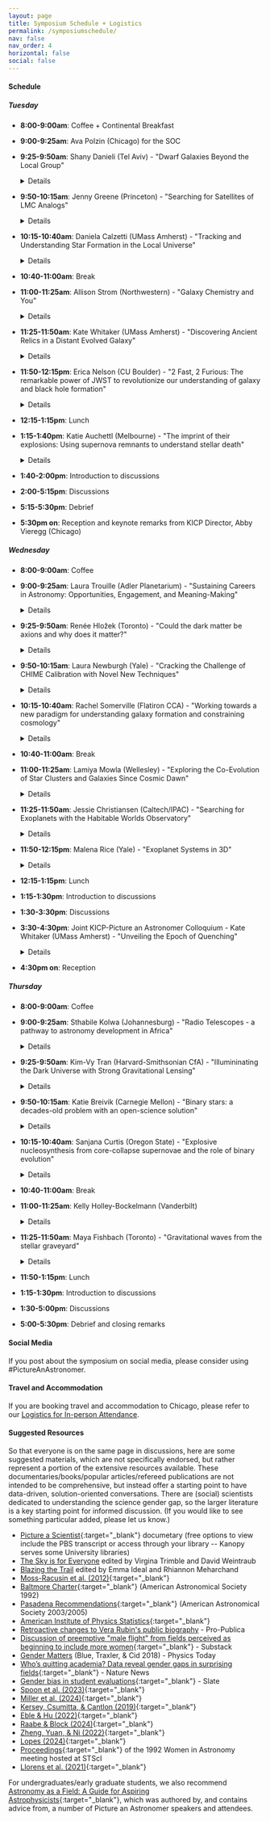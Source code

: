 ```yaml
---
layout: page
title: Symposium Schedule + Logistics
permalink: /symposiumschedule/
nav: false
nav_order: 4
horizontal: false
social: false
---
```


#### Schedule

##### Tuesday
- **8:00-9:00am**: Coffee + Continental Breakfast
- **9:00-9:25am**: Ava Polzin (Chicago) for the SOC
- **9:25-9:50am**: Shany Danieli (Tel Aviv) - "Dwarf Galaxies Beyond the Local Group"
	<details>
		Low-mass (dwarf) galaxies are key to probing dark matter and galaxy formation on small scales but remain challenging to detect and study. Research has largely focused on Milky Way satellites, but advances in telescopes and imaging now enable studies beyond the Local Group. I will review obstacles to studying distant dwarfs, highlight discoveries revealing their remarkable diversity, and discuss size-mass outliers, dark matter variations, and globular cluster populations. I will conclude with ongoing and future surveys essential for mapping the broader dwarf galaxy population.
	</details>

- **9:50-10:15am**: Jenny Greene (Princeton) - "Searching for Satellites of LMC Analogs"
	<details>
		Low-mass dwarf galaxies with stellar masses less than a billion suns have provided some of the most stringent tests of the nature of dark matter on small scales. Large new samples of such galaxies are efficiently selected as satellites of Milky-Way mass galaxies. However, interesting new tests of the nature of dark matter and galaxy evolution are opened if we can chart the satellites systems of LMC analogs as well. I will present initial results from the first eight hosts in ELVES-Dwarf, which uses the surface brightness fluctuation technique to efficiently find galaxy groups around low-mass hosts.
	</details>

- **10:15-10:40am**: Daniela Calzetti (UMass Amherst) - "Tracking and Understanding Star Formation in the Local Universe"
	<details>
		Our ability to trace star formation and the ensuing stellar feedback hinges on our ability to measure star formation rates with accuracy. This usually implies understanding how tracers may be affected by extraneous contributions, e.g., from older stellar populations non involved in the star formation. I will provide a short review of the current status of star formation rate tracers and how they reflect the complex multi-scale ecosystem of galaxies.
	</details>

- **10:40-11:00am**: Break
- **11:00-11:25am**: Allison Strom (Northwestern) - "Galaxy Chemistry and You"
	<details>
		The chemistry of gas and stars in galaxies connects many seemingly disparate areas of astrophysics, from planet formation and stellar evolution to the enrichment and physical state of the circumgalactic and intergalactic media. Because heavy elements are the end product of converting gas to stars, the abundance and distribution of different elements in and around galaxies tells the story of how galaxies grow and change over time. Astronomers have been studying the chemistry of galaxies outside the Milky Way for well over 50 years, but only in the last decade have detailed studies of galaxy enrichment in the distant universe been possible. Using premier facilities like the Keck Telescopes and the James Webb Space Telescope, we have made significant advances in characterizing galaxies that were forming at early times---particularly during "Cosmic Noon," the period 8-12 Gyr ago when about half of all the stars in the universe were formed. I will discuss how innovative techniques for determining galaxy chemistry have helped to create a more nuanced picture of these young systems and allowed us to make connections between galaxies, their stellar populations, and their gaseous environments over cosmic time.
	</details>

- **11:25-11:50am**: Kate Whitaker (UMass Amherst) - "Discovering Ancient Relics in a Distant Evolved Galaxy"
	<details>
		Globular clusters are some of the oldest bound structures in the Universe and thus hold clues to the earliest epochs of star formation and galaxy assembly.  However,  accurate age measurements of ancient star clusters are challenging due to the age-metallicity degeneracy. In this talk, I will share the discovery of a large population of globular cluster candidates within the 'Relic', a massive, evolved galaxy existing only 2.5 billion years after the Big Bang.  The Relic is a unique laboratory that enables the first connection between long-lived, high-redshift star clusters and local stellar populations, offering insights into the early stages of globular cluster evolution and the broader processes of galaxy assembly.  Through personal anecdotes centered around being a woman, a mother, an astronomer, and a mentor, I will also weave into this story a few of my own lessons learned over the course of my career.
	</details>

- **11:50-12:15pm**: Erica Nelson (CU Boulder) - "2 Fast, 2 Furious: The remarkable power of JWST to revolutionize our understanding of galaxy and black hole formation"
	<details>
		The launch and commissioning of the James Webb Space Telescope is ushering in a new era in our understanding of our cosmic origins. Galaxies are a fundamental building block of the universe, yet how they formed has remained enigmatic owing to our inability to observe them at early cosmic times. In just the first two and a half years of data, JWST has already upended our understanding of galaxy and black hole growth in the early universe. In this talk I will discuss some of the surprising results that have come out of our work with JWST and their impact on our understanding of the formation and evolution of galaxies. This includes remarkably mature galaxies at early times, galaxies so luminous they allow us to see much further back in time than we thought possible, overmassive black holes, bulges where we thought there were none, and a new method for measuring kinematics that has revealed a monstrous spinning disk 1 billion years after the big bang. Galaxy and black hole growth in the early universe appears to have happened much more rapidly than previously thought, defying predictions from theoretical models. I’ll conclude with a discussion of where the field is moving and the rich discovery space in this new era of extragalactic astrophysics.
	</details>

- **12:15-1:15pm**: Lunch
- **1:15-1:40pm**: Katie Auchettl (Melbourne) - "The imprint of their explosions: Using supernova remnants to understand stellar death"
	<details>
	One of the most uncertain aspects related to our understanding of the end points of stellar evolution is the link between the progenitor star and the nature of the supernova explosion that the progenitor will undergo. Even though hundreds of supernovae are discovered each year by optical surveys, these sources are usually too distant to resolve the ejecta and immediate surrounding of the exploded star. However, due to their long lifetimes and close proximity, supernova remnants which are the long lived structures that result from the supernova explosion of either a white dwarf or a massive star, provide us with a unique opportunity to study supernova explosion and dynamics up close and in detail. In this talk, I will highlight some recent advances that have been made in the understanding of supernovae and their progenitors using multi-wavelength studies of supernovae and their remnants.
	</details>

- **1:40-2:00pm**: Introduction to discussions
- **2:00-5:15pm**: Discussions
- **5:15-5:30pm**: Debrief
- **5:30pm on**: Reception and keynote remarks from KICP Director, Abby Vieregg (Chicago)

##### Wednesday
- **8:00-9:00am**: Coffee
- **9:00-9:25am**: Laura Trouille (Adler Planetarium) - "Sustaining Careers in Astronomy: Opportunities, Engagement, and Meaning-Making"
	<details>
	A holistic approach to retention in astronomy requires a more inclusive view of career pathways beyond academia and a commitment to equipping astronomers for success in diverse roles. This talk will explore the work of AAS Committees in supporting career development, as well as opportunities within cultural institutions and other learning environments that leverage astronomical expertise. Additionally, I will highlight the efforts of the International Astronomical Union’s Office of Astronomy for Development (OAD) and the North American Regional Office in using astronomy to advance the UN Sustainable Development Goals, with a particular focus on the Women and Girls in Astronomy Project. Finally, I will discuss how public engagement serves as a powerful retention strategy, emphasizing how platforms like Zooniverse offer fertile ground for broader impacts, meaning-making, and career sustainability while contributing to research.
	</details>

- **9:25-9:50am**: Renée Hložek (Toronto) - "Could the dark matter be axions and why does it matter?"
	<details>
	Ultra-light axions are a promising dark matter candidate well motivated by high energy physics. While detection experiments hold great promise for axion detection, small-scale measurements from the cosmic microwave background (CMB) provide a window into the dark sector that is not probed by detector experiments.  I will highlight current constraints from experiments like Planck and the Atacama Cosmology Telescope (ACT) and future forecasts on these fascinating dark matter candidates.
	</details>

- **9:50-10:15am**: Laura Newburgh (Yale) - "Cracking the Challenge of CHIME Calibration with Novel New Techniques"
	<details>
	Recent cosmological data sets have shown tantalizing hints that our current model of Dark Energy may be too naive. New experiments like CHIME are poised to address this question through 3-dimensional maps of structure using the 21cm emission line from neutral hydrogen contained in abundance in galaxies. However, success hinges on our ability to remove bright foreground emission, which requires improved calibration of the instrument. In this talk, I will highlight recent progress in calibration towards our ultimate goal of improved measurements of Dark Energy, and discuss future directions for the analysis.
	</details>

- **10:15-10:40am**: Rachel Somerville (Flatiron CCA) - "Working towards a new paradigm for understanding galaxy formation and constraining cosmology"
	<details>
	A new generation of multi-tracer surveys has the potential to yield huge progress in our understanding of galaxy formation and cosmology, but only if we can overcome certain challenges. These include accurately modeling the intertwined effects of baryonic processes and the nature of dark matter and dark energy, as well as incorporating diverse types of data and observational tracers into a robust statistical framework. I will discuss the Simulating Multiscale Astrophysics to Understand Galaxies (SMAUG) and Learning the Universe projects and how we are working towards building more robust sub-grid models for astrophysical processes in simulations, developing accelerated forward models using machine learning, creating detailed multi-probe synthetic observations, and folding all of these elements into a Simulation Based Inference pipeline.
	</details>

- **10:40-11:00am**: Break
- **11:00-11:25am**: Lamiya Mowla (Wellesley) - "Exploring the Co-Evolution of Star Clusters and Galaxies Since Cosmic Dawn"
	<details>
	The most distant galaxies observed date back to when the Universe was only 5% of its current age, with progenitors of galaxies like the Milky Way being about 10,000 times less massive. Using JWST and the magnification provided by gravitational lensing, these low-mass galaxies can be detected and studied in detail. I will present JWST observations of the "Firefly Sparkle," a strongly lensed galaxy at ( z = 8.3 ) featuring massive star clusters cocooned in a diffuse arc, showcasing characteristics of a young, gas-rich galaxy in the early stages of formation. The unresolved clusters display exceptionally high surface densities, surpassing those of Milky Way globular clusters and nearby young star clusters, along with nebular-dominated spectra, low metallicity, high gas density, and elevated electron temperatures, suggesting a top-heavy initial mass function (IMF). These observations provide the first spectrophotometric view of a typical galaxy at Cosmic Dawn, highlighting JWST’s capability to investigate the co-evolution of galaxies and star clusters. I will also discuss plans to expand this work using future JWST cluster observations, aiming to deepen our understanding of the evolution of galaxy evolution.
	</details>

- **11:25-11:50am**: Jessie Christiansen (Caltech/IPAC) - "Searching for Exoplanets with the Habitable Worlds Observatory"
	<details>
	One of the most exciting endeavors in astronomy is the search for Earth 2.0 - a potentially habitable rocky planet, in the habitable zone of a Sun-like star. So far such a discovery has eluded us, but the Habitable Worlds Observatory (HWO) has set this ambitious target in its sights. In this talk I will cover the history of the search for Earth 2.0, the motivation for HWO, the path forward to a successful mission, and some of the exciting potential science cases HWO will uncover.
	</details>

- **11:50-12:15pm**: Malena Rice (Yale) - "Exoplanet Systems in 3D"
	<details>
	While thousands of exoplanets have been discovered to date, we are just beginning to scrape the surface of how their systems are constructed: how planetary orbits are oriented relative to each other and their host star, as well as how their dynamic histories can be deduced from these clues. I will discuss recent advances in examining exoplanet systems in 3D, focusing on the goal of understanding not only the properties of exoplanets themselves, but also how diverse planetary systems are globally structured. I will also share insights from my personal journey through academia as an exoplanet scientist and a woman.
	</details>

- **12:15-1:15pm**: Lunch
- **1:15-1:30pm**: Introduction to discussions
- **1:30-3:30pm**: Discussions
- **3:30-4:30pm**: Joint KICP-Picture an Astronomer Colloquium - Kate Whitaker (UMass Amherst) - "Unveiling the Epoch of Quenching"
	<details>
	When the Universe was merely a few billion years old, about half of massive galaxies had already formed the bulk of their stars and new star formation plummeted. New observations from the James Webb Space Telescope are now pushing the existence of these ‘red and dead’ (quiescent) galaxies to uncomfortably high redshifts. How these massive galaxies form so rapidly and quench at such early times remains a puzzle. Their dark matter halos should contain large gas reservoirs that should cool efficiently, sustaining star formation over long periods. In this talk, I will review the recent innovative techniques developed to probe the physical properties of early quiescent galaxies, and the key observations constraining their formation histories and molecular gas content. I will present promising paths forward towards solving this puzzle that leverage strong gravitational lensing and the capabilities of the James Webb Space Telescope and ALMA.
	</details>

- **4:30pm on**: Reception

##### Thursday

- **8:00-9:00am**: Coffee
- **9:00-9:25am**: Sthabile Kolwa (Johannesburg) - "Radio Telescopes - a pathway to astronomy development in Africa"
	<details>
	The SKA project has ushered in new and exciting opportunities for scientific discovery. Additionally, it has paved the way for tremendous development of astronomy in South Africa. Over the last decade, we have seen plenty of growth in the numbers of faculty, postdocs, and students involved directly in optical observing with SALT and radio astronomy with MeerKAT (an SKA pathfinder) which was commissioned in 2018. As a black South African and Zambian radio astronomer who has been involved with the SKA since undergrad, I have witnessed and been a part of these developments. In this talk, I will give a highlight reel of milestones for astronomy in S.A. I will also describe the impact they have had in growing astronomy as a field of study and scientific inquiry in S.A. and some other countries in the African continent. Amid the excitement of commissioning powerful telescopes, transforming the social and cultural landscape of astronomy is still a challenge. I will discuss how our colonial history, socio-economic barriers, and gender inequity can limit many from pursuing scientific careers in astronomy in Africa.
	</details>

- **9:25-9:50am**: Kim-Vy Tran (Harvard-Smithsonian CfA) - "Illumininating the Dark Universe with Strong Gravitational Lensing"
	<details>
	We are now at the start of the revolution where deep high resolution imaging that surveys increasingly vast cosmological volumes is available.  With sophisticated computer algorithms to sift through the massive legacy data-sets, the AGEL survey searches for the distinct visual signature of strong gravitational lensing to identify thousands of halos spanning a wide range in mass.  The AGEL lenses include deflectors at z>0.5 that are ideal for follow-up studies to track how mass density profiles evolve with redshift and identifying very rare compound lenses for measuring cosmological parameters.  The AGEL survey also is a resource for refining automated all-sky searches and a pathfinder for deep all-sky surveys such as EUCLID, LSST, and Roman to use strong lenses to address a range of questions in astrophysics and cosmology.

	I will also discuss representation in lead-author publications within the ASTRO 3D Centre of Excellence.  Of 443 refereed publications, women were first-author on 38% which is nearly double that of the astronomy field (~20%).  We show that the combination of female leadership and higher fraction of female members correlates with a higher fraction of female-led publications.  Our findings show that representation in refereed publications can be achieved within ~5 years by combining evidence-based recruitment strategies with representation in supervisors and collaborations.
	</details>

- **9:50-10:15am**: Katie Breivik (Carnegie Mellon) - "Binary stars: a decades-old problem with an open-science solution"
	<details>
	Binary stars play a role in nearly all areas of astrophysics, yet, comprehensive models which accurately describe all aspects of binary evolution, from birth through to the formation of stellar remnants, remain elusive. This is due, at least in part, to a relative dearth of data sets that provide measurements of binary properties and cover swaths of stellar population parameters like mass and temperature. The development of several astronomical surveys which span both the electromagnetic and gravitational wave spectra, and provide measurements of binary-star parameters, offer a unique opportunity to confront models for binary evolution with data. In this talk I will review how uncertain binary interactions shape stellar populations and discuss recent work which aims to constrain these interactions by comparing the results of binary population synthesis simulations to publically released data.
	</details>

- **10:15-10:40am**: Sanjana Curtis (Oregon State) - "Explosive nucleosynthesis from core-collapse supernovae and the role of binary evolution"
	<details>
	Core-collapse supernovae are among the most important sites of element production in the universe. Predicting their nucleosynthesis yields is thus important for understanding the compositions of metal-poor stars and for tracing the chemical evolution of galaxies. However, self-consistently simulating the explosion of a massive star and computing resulting abundances is a formidable challenge, one that requires careful computational modeling. Additionally, while almost all traditional core-collapse nucleosynthesis studies are based on single star progenitors, most massive stars are thought to exist in binaries. In this talk, I will present nucleosynthesis yields for a large suite of single-star supernova models spanning a range of masses and metallicities, exploded in spherical symmetry using the PUSH method. I will also present preliminary results from explosion simulations employing a set of stellar evolution models that includes both single and binary progenitors, and discuss how binarity impacts the landscape of core-collapse supernova outcomes and yields.
	</details>

- **10:40-11:00am**: Break
- **11:00-11:25am**: Kelly Holley-Bockelmann (Vanderbilt)
	<details>
	
	</details>

- **11:25-11:50am**: Maya Fishbach (Toronto) - "Gravitational waves from the stellar graveyard"
	<details>
	The LIGO-Virgo-KAGRA Collaboration has observed ~100 gravitational-wave sources to date, including mergers between black holes, neutron stars, and mixed neutron star-black holes. These neutron stars and black holes connect many astrophysical puzzles, including the lives and deaths of stars, star cluster dynamics, cosmic chemical enrichment, and the expansion history of the Universe. I will describe some recent astrophysical lessons from gravitational-wave discoveries.
	</details>

- **11:50-1:15pm**: Lunch
- **1:15-1:30pm**: Introduction to discussions
- **1:30-5:00pm**: Discussions
- **5:00-5:30pm**: Debrief and closing remarks


#### Social Media

If you post about the symposium on social media, please consider using #PictureAnAstronomer.

#### Travel and Accommodation

If you are booking travel and accommodation to Chicago, please refer to our [Logistics for In-person Attendance](https://pictureanastronomer.github.io/registration).


#### Suggested Resources
So that everyone is on the same page in discussions, here are some suggested materials, which are not specifically endorsed, but rather represent a portion of the extensive resources available. These documentaries/books/popular articles/refereed publications are not intended to be comprehensive, but instead offer a starting point to have data-driven, solution-oriented conversations. There are (social) scientists dedicated to understanding the science gender gap, so the larger literature is a key starting point for informed discussion. (If you would like to see something particular added, please let us know.)

- [Picture a Scientist](https://www.pbs.org/wgbh/nova/video/picture-a-scientist/){:target="_blank"} documetary (free options to view include the PBS transcript or access through your library -- Kanopy serves some University libraries)
- [The Sky is for Everyone](https://press.princeton.edu/books/hardcover/9780691207100/the-sky-is-for-everyone?srsltid=AfmBOoqP1H9EcVnvSNwZ9MasOuizZFxhmYP9iRuxSGpypHEf9LBKltkP) edited by Virgina Trimble and David Weintraub
- [Blazing the Trail](https://www.amazon.com/Blazing-Trail-Essays-Leading-Science/dp/1482709430/ref=cm_cr_arp_d_product_top?ie=UTF8) edited by Emma Ideal and Rhiannon Meharchand
- [Moss-Racusin et al. (2012)](https://www.pnas.org/doi/full/10.1073/pnas.1211286109?trk=public_post_comment-text){:target="_blank"}
- [Baltmore Charter](https://www.stsci.edu/stsci/meetings/WiA/BaltoCharter.html){:target="_blank"} (American Astronomical Society 1992)
- [Pasadena Recommendations](https://aas.org/comms/cswa/news/pasadenarecs){:target="_blank"} (American Astronomical Society 2003/2005)
- [American Institute of Physics Statistics](https://ww2.aip.org/women-in-the-sciences){:target="_blank"}
- [Retroactive changes to Vera Rubin's public biography](https://www.propublica.org/article/vera-rubin-astronomer-dei-trump) - Pro-Publica
- [Discussion of preemptive "male flight" from fields perceived as beginning to include more women](https://celestemdavis.substack.com/p/why-boys-dont-go-to-college?triedRedirect=true){:target="_blank"} - Substack
- [Gender Matters](https://pubs.aip.org/physicstoday/article/71/3/40/933906/Gender-mattersEvidence-shows-that-patterns-of) (Blue, Traxler, & Cid 2018) - Physics Today
- [Who’s quitting academia? Data reveal gender gaps in surprising fields](https://www.nature.com/articles/d41586-025-00021-6){:target="_blank"} - Nature News
- [Gender bias in student evaluations](https://slate.com/human-interest/2018/03/student-evaluations-are-discriminatory-against-female-professors.html){:target="_blank"} - Slate
- [Spoon et al. (2023)](https://www.science.org/doi/10.1126/sciadv.adi2205){:target="_blank"}
- [Miller et al. (2024)](https://psycnet.apa.org/fulltext/2025-50489-001.html){:target="_blank"}
- [Kersey, Csumitta, & Cantlon (2019)](https://www.nature.com/articles/s41539-019-0057-x){:target="_blank"}
- [Eble & Hu (2022)](https://www.nature.com/articles/s41562-022-01331-9?fromPaywallRec=false){:target="_blank"}
- [Raabe & Block (2024)](https://www.tandfonline.com/doi/full/10.1080/14616696.2024.2349217){:target="_blank"}
- [Zheng, Yuan, & Ni (2022)](https://elifesciences.org/articles/78909){:target="_blank"}
- [Lopes (2024)](https://www.sciencedirect.com/science/article/pii/S0277539524001407){:target="_blank"}
- [Proceedings](https://www.stsci.edu/contents/events/stsci/1992/september/women-at-work-a-meeting-on-the-status-of-women-in-astronomy?timeframe=past&keyword=women&page=1#event-materials){:target="_blank"} of the 1992 Women in Astronomy meeting hosted at STScI
- [Llorens et al. (2021)](https://pmc.ncbi.nlm.nih.gov/articles/PMC8553227/){:target="_blank"}

For undergraduates/early graduate students, we also recommend [Astronomy as a Field: A Guide for Aspiring Astrophysicists](https://arxiv.org//abs/2312.04041){:target="_blank"}, which was authored by, and contains advice from, a number of Picture an Astronomer speakers and attendees.
